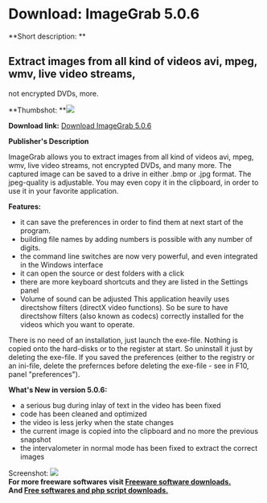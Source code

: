 # Download: ImageGrab 5.0.6

**Short description: **

## Extract images from all kind of videos avi, mpeg, wmv, live video streams,
not encrypted DVDs, more.

  
**Thumbshot: **![](http://www.freewarefiles.com/screenshot/imagegrab4_md.gif)   
  
**Download link:** [Download ImageGrab 5.0.6](http://freesoftwares.boysofts.com/ImageGrab_program_33360.html)  
  

**Publisher's Description**  
  

ImageGrab allows you to extract images from all kind of videos avi, mpeg, wmv,
live video streams, not encrypted DVDs, and many more. The captured image can
be saved to a drive in either .bmp or .jpg format. The jpeg-quality is
adjustable. You may even copy it in the clipboard, in order to use it in your
favorite application.

**Features:**

  * it can save the preferences in order to find them at next start of the program. 
  * building file names by adding numbers is possible with any number of digits. 
  * the command line switches are now very powerful, and even integrated in the Windows interface 
  * it can open the source or dest folders with a click 
  * there are more keyboard shortcuts and they are listed in the Settings panel 
  * Volume of sound can be adjusted 
This application heavily uses directshow filters (directX video functions). So
be sure to have directshow filters (also known as codecs) correctly installed
for the videos which you want to operate.

There is no need of an installation, just launch the exe-file. Nothing is
copied onto the hard-disks or to the register at start. So uninstall it just
by deleting the exe-file. If you saved the preferences (either to the registry
or an ini-file, delete the prefernces before deleting the exe-file - see in
F10, panel "preferences").

**What's New in version 5.0.6:**

  * a serious bug during inlay of text in the video has been fixed 
  * code has been cleaned and optimized 
  * the video is less jerky when the state changes 
  * the current image is copied into the clipboard and no more the previous snapshot 
  * the intervalometer in normal mode has been fixed to extract the correct images 

  
  
Screenshot: ![](http://www.freewarefiles.com/screenshot/imagegrab4.gif)  
**For more freeware softwares visit [Freeware software downloads.](http://freesoftwares.boysofts.com/)**   
**And [Free softwares and php script downloads.](http://www.boysofts.com/)**

